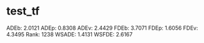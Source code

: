 # test_tf

ADEb: 2.0121
ADEp: 0.8308
ADEv: 2.4429
FDEb: 3.7071
FDEp: 1.6056
FDEv: 4.3495
Rank: 1238
WSADE: 1.4131
WSFDE: 2.6167